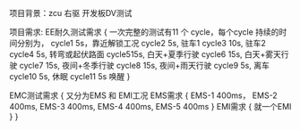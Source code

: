 
项目背景：zcu 右驱 开发板DV测试

项目需求:
EE耐久测试需求
{
一次完整的测试有11 个 cycle，每个cycle 持续的时间分别为，
cycle1 5s，靠近解锁工况
cycle2 5s, 驻车1
cycle3 10s, 驻车2
cycle4 5s, 转弯或起伏路面
cycle515s, 白天+夏季行驶
cycle6 15s,  白天+雾天行驶
cycle7 15s, 夜间+冬季行驶
cycle8 15s, 夜间+雨天行驶
cycle9 5s,  离车
cycle10 5s, 休眠
cycle11 5s 唤醒
}

EMC测试需求
{
	又分为EMS 和 EMI工况
	EMS需求
	{
		EMS-1 400ms，
		EMS-2 400ms,
		EMS-3 400ms,
		EMS-4 400ms,
		EMS-5 400ms
	}
	EMI需求
	{
		就一个EMI
	}
}
